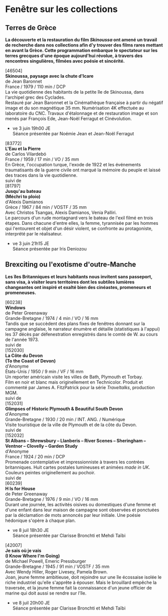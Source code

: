 # Fenêtre sur les collections

## Terres de Grèce

**La découverte et la restauration du film _Skinoussa_ ont amené un travail de recherche dans nos collections afin d'y trouver des films rares mettant en avant la Grèce. Cette programmation embarque le spectateur sur les terres grecques d'une époque aujourd'hui révolue, à travers des rencontres singulières, filmées avec poésie et sincérité.**

[46504]  
**Skinoussa, paysage avec la chute d'Icare**  
de Jean Baronnet  
France / 1979 / 110 min / DCP  
La vie quotidienne des habitants de la petite île de Skinoussa, dans l'archipel grec des Cyclades.  
Restauré par Jean Baronnet et la Cinémathèque française à partir du négatif image et du son magnétique 35 mm. Numérisation 4K effectuée au laboratoire du CNC. Travaux d'étalonnage et de restauration image et son menés par François Ede, Jean-Noël Ferragut et Cinévolution.

- ve 3 juin 19h00 JE  
Séance présentée par Noémie Jean et Jean-Noël Ferragut

[83772]  
**L'Eau et la Pierre**  
de Carlos Vilardebó  
France / 1959 / 17 min / VO / 35 mm  
En Grèce, l'occupation turque, l'exode de 1922 et les événements traumatisants de la guerre civile ont marqué la mémoire du peuple et laissé des traces dans la vie quotidienne.  
suivi de  
[81797]  
**Jusqu'au bateau**  
**(Méchri to ploío)**  
d'Alexis Damianos  
Grèce / 1967 / 84 min / VOSTF / 35 mm  
Avec Christos Tsangas, Alexis Damianos, Venia Palliri.  
Le parcours d'un rude montagnard vers le bateau de l'exil filmé en trois étapes. Dans chacune d'entre elles, la femme, tyrannisée par les hommes qui l'entourent et objet d'un désir violent, se confronte au protagoniste, interprété par le réalisateur.

- ve 3 juin 21h15 JE  
Séance présentée par Iris Deniozou

## Brexciting ou l'exotisme d'outre-Manche

**Les îles Britanniques et leurs habitants nous invitent sans passeport, sans visa, à visiter leurs territoires dont les subtiles lumières changeantes ont inspiré et exalté bien des cinéastes, promeneurs et promeneuses.**

[60238]  
**Windows**  
de Peter Greenaway  
Grande-Bretagne / 1974 / 4 min / VO / 16 mm  
Tandis que se succèdent des plans fixes de fenêtres donnant sur la campagne anglaise, le narrateur énumère et détaille (statistiques à l'appui) les 37 décès par défenestration enregistrés dans le comté de W. au cours de l'année 1973.  
suivi de  
[152030]  
**La Côte du Devon**  
**(To the Coast of Devon)**  
d'Anonyme  
États-Unis / 1950 / 9 min / VF / 16 mm  
Un reporter américain visite les villes de Bath, Plymouth et Torbay.  
Film en noir et blanc mais originellement en Technicolor. Produit et commenté par James A. FitzPatrick pour la série _Traveltalks_, production MGM.  
suivi de  
[152031]  
**Glimpses of Historic Plymouth & Beautiful South Devon**  
d'Anonyme  
Grande-Bretagne / 1930 / 20 min / INT. ANG. / Numérique  
Visite touristique de la ville de Plymouth et de la côte du Devon.  
suivi de  
[152032]  
**St Albans – Shrewsbury – Llanberis – River Scenes – Sheringham – Ventnor – Clovelly – Garden Study**  
d'Anonyme  
France / 1924 / 20 min / DCP  
Promenade contemplative et impressionniste à travers les contrées britanniques. Huit cartes postales lumineuses et animées _made in UK_.  
Couleurs peintes originellement au pochoir.  
suivi de  
[60239]  
**H Is for House**  
de Peter Greenaway  
Grande-Bretagne / 1976 / 9 min / VO / 16 mm  
Durant une journée, les activités oisives ou domestiques d'une femme et d'une enfant dans leur maison de campagne sont observées et ponctuées par la déclamation de mots annoncés par leur initiale. Une poésie hédonique s'opère à chaque plan.

- ve 8 juil 18h30 JE  
Séance présentée par Clarisse Bronchti et Mehdi Taïbi

[42007]  
**Je sais où je vais**  
**(I Know Where I'm Going)**  
de Michael Powell, Emeric Pressburger  
Grande-Bretagne / 1945 / 91 min / VOSTF / 35 mm  
Avec Wendy Hiller, Roger Livesey, Pamela Brown.  
Joan, jeune femme ambitieuse, doit rejoindre sur une île écossaise isolée le riche industriel qu'elle s'apprête à épouser. Mais le brouillard empêche la traversée, et la jeune femme fait la connaissance d'un jeune officier de marine qui doit aussi se rendre sur l'île.

- ve 8 juil 20h00 JE  
Séance présentée par Clarisse Bronchti et Mehdi Taïbi

